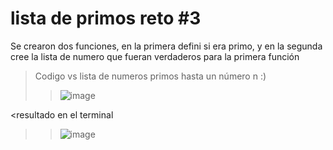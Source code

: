 # lista de primos reto #3
Se crearon dos funciones, en la primera defini si era primo, y en la segunda cree la lista de numero que fueran verdaderos para la primera función
>Codigo vs lista de numeros primos hasta un número n :)
>>![image](https://github.com/user-attachments/assets/c528433a-fd96-427a-b1e5-f24559d896b5)

<resultado en el terminal
>>![image](https://github.com/user-attachments/assets/34efd341-1780-437c-a5b1-e2f25279d63c)

